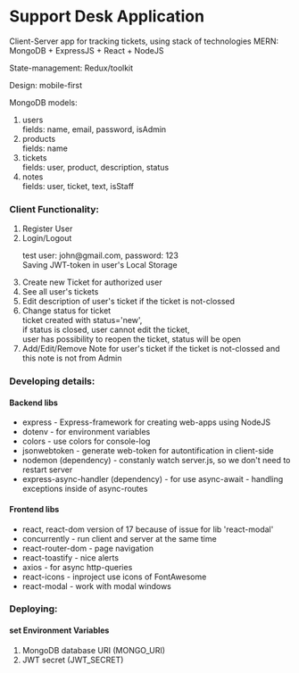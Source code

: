 <h1>Support Desk Application</h1>
<p>Client-Server app for tracking tickets, using stack of technologies MERN: MongoDB + ExpressJS + React + NodeJS</p>
<p>State-management: Redux/toolkit</p>
<p>Design: mobile-first</p>
<p>MongoDB models:
  <ol>
    <li>users <br>
        fields: name, email, password, isAdmin</li>
    <li>products<br>
        fields: name</li>
    <li>tickets <br>
        fields: user, product, description, status
    </li>
    <li>notes <br>
        fields: user, ticket, text, isStaff
    </li>
  </ol>
</p>

<h3>Client Functionality:</h3>
<ol>
  <li>Register User</li>
  <li>Login/Logout
      <p>test user: john@gmail.com, password: 123<br>
        Saving JWT-token in user's Local Storage</p>
  </li>
  <li>Create new Ticket for authorized user</li>
  <li>See all user's tickets</li>
  <li>Edit description of user's ticket if the ticket is not-clossed</li>
  <li>Change status for ticket <br>
    ticket created with status='new',<br>
    if status is closed, user cannot edit the ticket, <br>
    user has possibility to reopen the ticket, status will be open</li>
  <li>Add/Edit/Remove Note for user's ticket if the ticket is not-clossed and this note is not from Admin</li>
</ol>

<h3>Developing details:</h3>
<h4>Backend libs</h4>
<ul>
  <li>express - Express-framework for creating web-apps using NodeJS</li>
  <li>dotenv - for environment variables</li>
  <li>colors - use colors for console-log</li>
  <li>jsonwebtoken - generate web-token for autontification in client-side</li>
  <li>nodemon (dependency) - constanly watch server.js, so we don't need to restart server</li>
  <li>express-async-handler (dependency) - for use async-await - handling exceptions inside of async-routes</li>
</ul>
<h4>Frontend libs</h4>
<ul>
  <li>react, react-dom version of 17 because of issue for lib 'react-modal'
  <li>concurrently - run client and server at the same time</li>
  <li>react-router-dom - page navigation</li>
  <li>react-toastify - nice alerts</li>
  <li>axios - for async http-queries</li>
  <li>react-icons - inproject use icons of FontAwesome</li>
  <li>react-modal - work with modal windows</li>
</ul>

<h3>Deploying:</h3>
<h4>set Environment Variables</h4>
<ol>
  <li>MongoDB database URI (MONGO_URI)</li>
  <li>JWT secret (JWT_SECRET)</li>
</ol>
